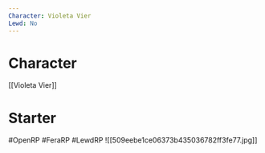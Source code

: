 ```yaml
---
Character: Violeta Vier
Lewd: No
---
```

# Character
[[Violeta Vier]]

# Starter


#OpenRP #FeraRP #LewdRP
![[509eebe1ce06373b435036782ff3fe77.jpg]]